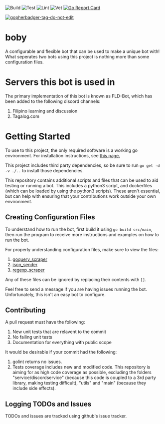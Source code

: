 ![Build](https://github.com/BKrajancic/boby/workflows/Build/badge.svg)
![Test](https://github.com/BKrajancic/boby/workflows/Test/badge.svg)
![Lint](https://github.com/BKrajancic/boby/workflows/Lint/badge.svg)
![Vet](https://github.com/BKrajancic/boby/workflows/Vet/badge.svg)
[![Go Report Card](https://goreportcard.com/badge/github.com/BKrajancic/boby/internal)](https://goreportcard.com/report/github.com/BKrajancic/boby/internal)

<a href='https://github.com/jpoles1/gopherbadger' target='_blank'>![gopherbadger-tag-do-not-edit](https://img.shields.io/badge/Go%20Coverage-98%25-brightgreen.svg?longCache=true&style=flat)</a>

# boby
A configurable and flexible bot that can be used to make a unique bot with! What seperates two bots using this project is nothing more than some configuration files. 

# Servers this bot is used in
The primary implementation of this bot is known as FLD-Bot, which has been added to the following discord channels: 
1. Filipino learning and discussion
2. Tagalog.com

# Getting Started
To use to this project, the only required software is a working go environment. For installation instructions, see [this page.](https://golang.org/doc/install)

This project includes third party dependencies, so be sure to run `go get -d -v ./..` to install those dependencies.

This repository contains additional scripts and files that can be used to aid testing or running a bot. This includes a python3 script, and dockerfiles (which can be loaded by using the python3 scripts). These aren't essential, but can help with ensuring that your contributions work outside your own environment.

## Creating Configuration Files
To understand how to run the bot, first build it using `go build src/main`, then run the program to receive more instructions and examples on how to run the bot.

For properly understanding configuration files, make sure to view the files:

1. [goquery_scraper](https://github.com/BKrajancic/boby/blob/main/src/command/goquery_scraper.go)
2. [json_sender](https://github.com/BKrajancic/boby/blob/main/src/command/json_sender.go)
3. [regexp_scraper](https://github.com/BKrajancic/boby/blob/main/src/command/regexp_scraper.go)

Any of these files can be ignored by replacing their contents with `[]`.

Feel free to send a message if you are having issues running the bot. Unfortunately, this isn't an easy bot to configure.

##  Contributing
A pull request must have the following: 
1. New unit tests that are relavent to the commit
2. No failing unit tests
3. Documentation for everything with public scope

It would be desirable if your commit had the following:

1. golint returns no issues.
2. Tests coverage includes new and modified code. This repository is aiming for as high code coverage as possible, excluding the folders "service/discordservice" (because this code is  coupled to a 3rd party library, making testing difficult), "utils" and "main" (because they include side effects).  

## Logging TODOs and Issues
TODOs and issues are tracked using github's issue tracker.
